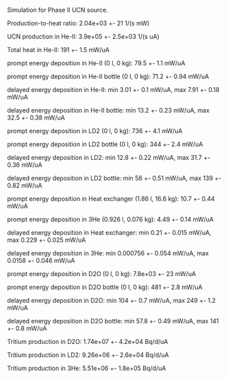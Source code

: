 Simulation for Phase II UCN source.

Production-to-heat ratio:
2.04e+03 +- 21 1/(s mW)

UCN production in He-II:
3.9e+05 +- 2.5e+03 1/(s uA)

Total heat in He-II:
191 +- 1.5 mW/uA

prompt energy deposition in He-II (0 l, 0 kg):
79.5 +- 1.1 mW/uA

prompt energy deposition in He-II bottle (0 l, 0 kg):
71.2 +- 0.94 mW/uA

delayed energy deposition in He-II:
min 3.01 +- 0.1 mW/uA, max 7.91 +- 0.18 mW/uA

delayed energy deposition in He-II bottle:
min 13.2 +- 0.23 mW/uA, max 32.5 +- 0.38 mW/uA

prompt energy deposition in LD2 (0 l, 0 kg):
736 +- 4.1 mW/uA

prompt energy deposition in LD2 bottle (0 l, 0 kg):
344 +- 2.4 mW/uA

delayed energy deposition in LD2:
min 12.8 +- 0.22 mW/uA, max 31.7 +- 0.36 mW/uA

delayed energy deposition in LD2 bottle:
min 58 +- 0.51 mW/uA, max 139 +- 0.82 mW/uA

prompt energy deposition in Heat exchanger (1.86 l, 16.6 kg):
10.7 +- 0.44 mW/uA

prompt energy deposition in 3He (0.926 l, 0.076 kg):
4.49 +- 0.14 mW/uA

delayed energy deposition in Heat exchanger:
min 0.21 +- 0.015 mW/uA, max 0.229 +- 0.025 mW/uA

delayed energy deposition in 3He:
min 0.000756 +- 0.054 mW/uA, max 0.0158 +- 0.046 mW/uA

prompt energy deposition in D2O (0 l, 0 kg):
7.8e+03 +- 23 mW/uA

prompt energy deposition in D2O bottle (0 l, 0 kg):
481 +- 2.8 mW/uA

delayed energy deposition in D2O:
min 104 +- 0.7 mW/uA, max 249 +- 1.2 mW/uA

delayed energy deposition in D2O bottle:
min 57.8 +- 0.49 mW/uA, max 141 +- 0.8 mW/uA

Tritium production in D2O:
1.74e+07 +- 4.2e+04 Bq/d/uA

Tritium production in LD2:
9.26e+06 +- 2.6e+04 Bq/d/uA

Tritium production in 3He:
5.51e+06 +- 1.8e+05 Bq/d/uA

